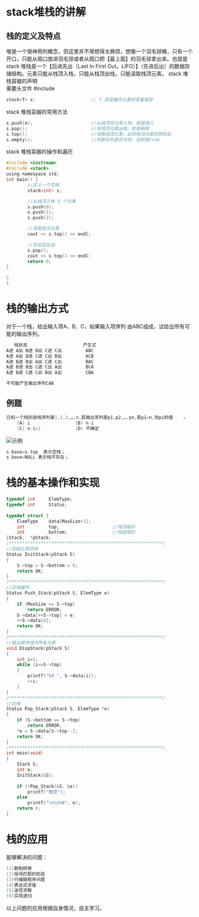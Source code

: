 # stack堆栈的讲解
## 栈的定义及特点
堆是一个很神奇的概念，但这里并不用想得太麻烦，想像一个羽毛球桶，只有一个开口，只能从瓶口放进羽毛球或者从瓶口把【最上面】的羽毛球拿出来。也就是 stack 堆栈是一个【后进先出（Last In First Out，LIFO）】（先进后出）的数据存储结构。元素只能从栈顶入栈，只能从栈顶出栈，只能读取栈顶元素。
stack 堆栈容器的声明  
需要头文件 #include <stack>
```C
stack<T> s;                     // T 是容器内元素的变量类型
```
stack 堆栈容器的常用方法
```C
s.push(e);                      //从栈顶将元素入栈，即是插入
s.pop();                        //将栈顶元素出栈，即是删除
s.top();                        //读取栈顶元素，此时栈顶元素仍然存在
s.empty();                      //判断队列是否为空，空即是true
```
stack 堆栈容器的操作和遍历
```C
#include <iostream>
#include <stack>
using namespace std;
int main() {
        //定义一个空栈
        stack<int> s;

        //从栈顶入栈 3 个元素
        s.push(0);
        s.push(1);
        s.push(2);

        //读取栈顶元素
        cout << s.top() << endl;

        //将站定出战
        s.pop();
        cout << s.top() << endl;
        return 0;
}

```
```C
2
1
```
# 栈的输出方式
对于一个栈，给出输入项A、B、C，如果输入项序列
由ABC组成，试给出所有可能的输出序列。
```C
   栈状态                     产生式
A进 A出 B进 B出 C进 C出         ABC
A进 A出 B进 C进 C出 B出         ACB
A进 B进 B出 A出 C进 C出         BAC
A进 B进 B出 C进 C出 A出         BCA
A进 B进 C进 C出 B出 A出         CBA

不可能产生输出序列CAB
```
## 例题
```C
已知一个栈的进栈序列是1,2,3,…,n,其输出序列是p1,p2,…,pn,若p1=n,则pi的值    。
	(A) i  		          (B) n-i  
	(C) n-i+1  		      (D) 不确定

```
![示例]("C:\pictureblog")
```C
s.base=s.top  表示空栈；
s.base=NULL 表示栈不存在；
```
# 栈的基本操作和实现
```C
typedef int		ElemType;
typedef	int		Status;
 
typedef struct {
	ElemType	data[MaxSize+1];
	int			top;					//栈顶指针
	int			bottom;					//栈底指针
}Stack,  *pStack;
/**********************************************************/
//初始化顺序栈
Status InitStack(pStack S)
{
	S->top = S->bottom = 0;
	return OK;
}
/**********************************************************/
//压栈操作
Status Push_Stack(pStack S, ElemType e)
{
	if (MaxSize == S->top)
		return ERROR;
	S->data[++S->top] = e;
	++S->data[0];
	return OK;
}
/**********************************************************/
//输出顺序栈中所有元素
void DispStack(pStack S)
{
	int i=1;
	while (i<=S->top)
	{
		printf("%d ", S->data[i]);
		++i;
	}
}
/**********************************************************/
//出栈
Status Pop_Stack(pStack S, ElemType *e)
{
	if (S->bottom == S->top)
		return ERROR;
	*e = S->data[S->top--];
	return OK;
}
/**********************************************************/
int main(void)
{
	Stack S;
	int e;
	InitStack(&S);
	
	if (!Pop_Stack(&S, &e))
		printf("栈空");
	else
		printf("\n\n%d", e); 
	return 0;
}
```

# 栈的应用
能够解决的问题：
```C
(1)数制转换
(2)括号匹配的检验
(3)行编辑程序问题
(4)表达式求值
(5)迷宫求解
(6)实现递归
```
以上问题的应用根据自身情况，自主学习。
